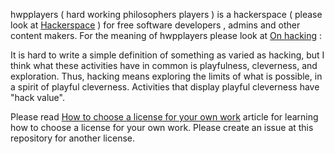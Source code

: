 hwpplayers ( hard working philosophers players ) is a hackerspace ( please look at [Hackerspace](https://en.wikipedia.org/wiki/Hackerspace) ) for free software developers , admins and other content makers. For the meaning of hwpplayers please look at [On hacking](https://www.stallman.org/articles/on-hacking.html) :

It is hard to write a simple definition of something as varied as hacking, but I think what these activities have in common is playfulness, cleverness, and exploration. Thus, hacking means exploring the limits of what is possible, in a spirit of playful cleverness. Activities that display playful cleverness have "hack value". 

Please read [How to choose a license for your own work](https://www.gnu.org/licenses/license-recommendations.html) article for learning how to choose a license for your own work. Please create an issue at this repository for another license.
